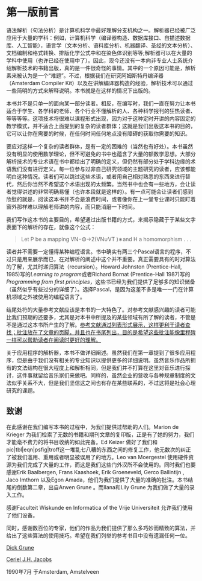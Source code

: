 # 第一版前言

语法解析（句法分析）是计算机科学中最好理解分支机构之一。解析器已经被广泛应用于大量的学科︰例如，计算机科学（编译器构造、数据库接口、自描述数据库、人工智能），语言学（文本分析、语料库分析、机器翻译、圣经的文本分析）、文档编制和格式转换、排版化学公式中和在染色体识别等等;解析器可以在大量的学科中使用（也许已经在使用中了）。因此，现今还没有一本向非专业人士系统介绍解析技术的书籍出版，真的是一件很奇怪的事情。其中的一个原因可能是，解析素来被认为是一个“难题”。不过，根据我们在研究阿姆斯特丹编译器（Amsterdam Compiler Kit）以及在讲解编译器构造的经验，解析技术可以通过一些简明的方式来解释说明。本书就是在这样的情况下出版的。

本书并不是只单一的面向某一部分读者。相反，在编写时，我们一直在努力让本书适合于学生、各学科的老师、各个行业不懂解析的人、各种科学报刊的狂热读者、等等等等。这项技术将很难以课程形式出现，因为对于这种定时开讲的内容固定的教学模式，并不适合上面提到的复杂的读者群体；这就是我们出版这本书的目的，它可以让你在需要的时候，在任何时间任何地点没有障碍的获取你需要的知识。

要应对这样一个复杂的读者群体，是有一定的困难的（当然也有好处）。本书虽然没有明显的使用数学理论，但不可避免的书中也蕴含了大量的额数学思想。大部分解析技术的专业术语在书中都给出了明确的定义，但仍然有部分处于学科边缘的术语我们没有进行定义。每一位参与过非自己研究领域的主题研究的读者，应该都能明白这种情况。读者们可以跳过这些术语，或者用自己相对熟悉的东西来进行替代，然后你当然不希望这个术语出现的太频繁。当然书中也会有一些地方，会让读者觉得讲述的非常明确易懂（也许本段就是这样的）。有一点可能会让读者们感到欣慰的就是，阅读这本书并不会是浪费时间，或者像你在上一堂专业课时只能盯着窗外那样难以理解老师讲的内容，而只能消磨一下时间。

我们写作这本书的主要目的，希望通过出版书籍的方式，来揭示隐藏于于某些文字表面下的解析的存在，就像这个公式：
> Let P be a mapping VN−Φ→2(VN∪VT )∗and H a homomorphism . . .

读者并不需要一定懂得某种编程语言。书中确实有两三个Pascal语言的程序，不过只是用来展示而已，在对解析的阐述中这个并不重要。真正需要具有的时对算法的了解，尤其时递归算法（recursion）。Howard Johnston (Prentice-Hall, 1985)写的*Learning to program*或者Richard Bornat (Prentice-Hall 1987)写的*Programming from first principles*，这些书已经为我们提供了足够多的知识储备（虽然似乎有些过分的详细了）。选择Pascal，是因为这差不多是唯一一门在计算机领域之外被使用的编程语言了。

结尾处符的大量参考文献应该是本书的一大特色了。对参考文献感兴趣的读者可能比我们预期的还要多，尤其是对本书中所提及的某些领域有所了解的读者，不管是不是通过这本书所产生的了解。<u>参考文献通过列表形式展示，这样更利于读者查找；批注放在了文章的页脚，并且也在书尾列出，目的是希望这些批注能像里程碑一样可以帮助读者在阅读时更好的理解。</u>

关于应用程序的解析器，本书不做详细阐述。虽然我们在第一章提到了很多应用程序，但是由于我们没有相关的专业知识以提供更多的详细说明。虽然音乐作品所拥有的文法结构在很大程度上和解析相同，但是我们并不打算在这里对音乐进行探讨，这件事就留给音乐家们来做吧。同样的，虽然企业的营收与各种规章制度的文法似乎关系不大，但是我们坚信这之间也有存在某些联系的，不过这将是社会心理研究的课题。

## 致谢
在此感谢在我们编写本书的过程中，为我们提供过帮助的人们。Marion de Krieger 为我们检索了无数的书籍和期刊文章的复印版，正是有了她的努力，我们才能毫不费力的将书目收纳的如此完备。Ed Keizer 做好了我们和pic|tbl|eqn|psfig|troff这一堆乱七八糟的东西之间的修复工作，他无数次的纠正了被我们滥用、重用或者明显被误用了的地方。Leo van Moergestel 使用硬件资源为我们完成了大量的工作，而这是我们这些门外汉所不会使用的。同时我们也要感谢Erik Baalbergen, Frans Kaashoek, Erik Groeneveld, Gerco Ballintijn , Jaco Imthorn 以及Egon Amada，他们为我们提供了大量的准确的批注。本书结尾的倒数第二章，出自Arwen Grune 。而Ilana和Lily Grune 为我们做了大量的录入工作。

感谢Faculteit Wiskunde en Informatica of the Vrije Universiteit 允许我们使用了他们设备。

同时，感谢数百位的专家，他们的作品为我们提供了那么多巧妙而精致的算法，并给出了这些算法的使用技巧。希望在我们列举的参考书目中没有遗漏任何一位。

<u>Dick Grune</u>

<u>Ceriel J.H. Jacobs</u>  

1990年7月 于Amsterdam, Amstelveen